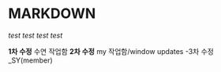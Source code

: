 # MARKDOWN

_test test_
_test test_

**1차 수정** 수연 작업함
**2차 수정** my 작업함/window updates
-3차 수정_SY(member)

